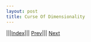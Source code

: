 ```yaml
---
layout: post
title: Curse Of Dimensionality
---
```




|||[Index](../../../)||| [Prev](../distributions)||| [Next](../../proofs)
